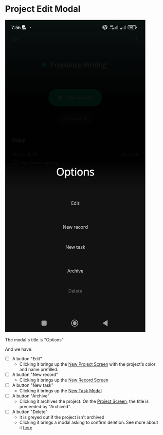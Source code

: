 # Project Edit Modal

![screenshot](images/project-screen-edit-project-modal.jpeg)

The modal's title is "Options"

And we have:

- [ ] A button "Edit"
  - Clicking it brings up the [New Project Screen](new-project-screen.md) with the project's color and name prefilled.
- [ ] A button "New record"
  - Clicking it brings up the [New Record Screen](add-new-record-screen.md)
- [ ] A button "New task"
  - Clicking it brings up the [New Task Modal](add-new-task-modal.md)
- [ ] A button "Archive"
  - Clicking it archives the project. On the [Project Screen](project-screen.md), the title is preceeded by "Archived".
- [ ] A button "Delete"
  - It is greyed out if the project isn't archived
  - Clicking it brings a modal asking to confirm deletion. See more about it [here](project-delete-modal.md)
